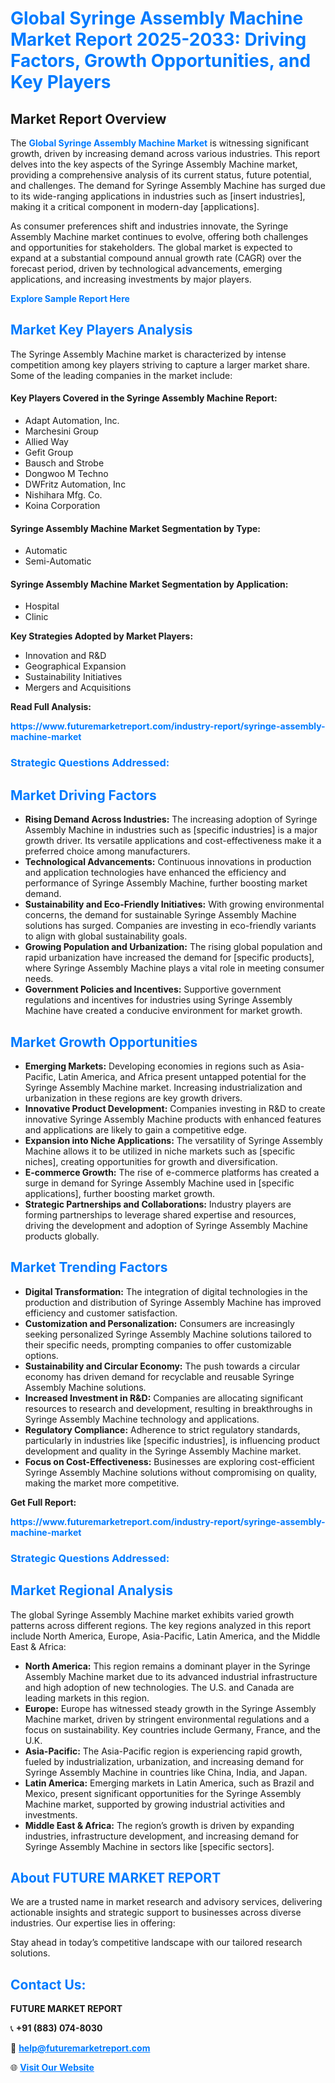 <h1 style="color: #007BFF;">Global Syringe Assembly Machine Market Report 2025-2033: Driving Factors, Growth Opportunities, and Key Players</h1>

<section id="overview">
<h2>Market Report Overview</h2>
<p>The <a href="https://www.futuremarketreport.com/industry-report/syringe-assembly-machine-market" style="color: #007BFF; text-decoration: none;"><strong>Global Syringe Assembly Machine Market</strong></a> is witnessing significant growth, driven by increasing demand across various industries. This report delves into the key aspects of the Syringe Assembly Machine market, providing a comprehensive analysis of its current status, future potential, and challenges. The demand for Syringe Assembly Machine has surged due to its wide-ranging applications in industries such as [insert industries], making it a critical component in modern-day [applications].</p>
<p>As consumer preferences shift and industries innovate, the Syringe Assembly Machine market continues to evolve, offering both challenges and opportunities for stakeholders. The global market is expected to expand at a substantial compound annual growth rate (CAGR) over the forecast period, driven by technological advancements, emerging applications, and increasing investments by major players.</p>
</section>

<section id="overview">
<p><a href="https://www.futuremarketreport.com/request-sample/reportId=78072" style="color: #007BFF; text-decoration: none;"><strong>Explore Sample Report Here</strong></a></p>
</section>

<section id="key-players">
<h2 style="color: #007BFF;">Market Key Players Analysis</h2>
<p>The Syringe Assembly Machine market is characterized by intense competition among key players striving to capture a larger market share. Some of the leading companies in the market include:</p>
<h4>Key Players Covered in the Syringe Assembly Machine Report:</h4>
<ul><li>Adapt Automation, Inc.</li><li>Marchesini Group</li><li>Allied Way</li><li>Gefit Group</li><li>Bausch and Strobe</li><li>Dongwoo M Techno</li><li>DWFritz Automation, Inc</li><li>Nishihara Mfg. Co.</li><li>Koina Corporation</li></ul>
<h4>Syringe Assembly Machine Market Segmentation by Type:</h4>
<ul><li>Automatic</li><li>Semi-Automatic</li></ul>

<h4>Syringe Assembly Machine Market Segmentation by Application:</h4>
<ul><li>Hospital</li><li>Clinic</li></ul>
<p><strong>Key Strategies Adopted by Market Players:</strong></p>
<ul>
<li>Innovation and R&D</li>
<li>Geographical Expansion</li>
<li>Sustainability Initiatives</li>
<li>Mergers and Acquisitions</li>
</ul>
</section>

<section>
<p><strong>Read Full Analysis: </strong></p><a href="https://www.futuremarketreport.com/industry-report/syringe-assembly-machine-market" style="color: #007BFF; text-decoration: none;"><strong>https://www.futuremarketreport.com/industry-report/syringe-assembly-machine-market</strong></a>
<h3 style="color: #007BFF;">Strategic Questions Addressed:</h3>
</section>

<section id="driving-factors">
<h2 style="color: #007BFF;">Market Driving Factors</h2>
<ul>
<li><strong>Rising Demand Across Industries:</strong> The increasing adoption of Syringe Assembly Machine in industries such as [specific industries] is a major growth driver. Its versatile applications and cost-effectiveness make it a preferred choice among manufacturers.</li>
<li><strong>Technological Advancements:</strong> Continuous innovations in production and application technologies have enhanced the efficiency and performance of Syringe Assembly Machine, further boosting market demand.</li>
<li><strong>Sustainability and Eco-Friendly Initiatives:</strong> With growing environmental concerns, the demand for sustainable Syringe Assembly Machine solutions has surged. Companies are investing in eco-friendly variants to align with global sustainability goals.</li>
<li><strong>Growing Population and Urbanization:</strong> The rising global population and rapid urbanization have increased the demand for [specific products], where Syringe Assembly Machine plays a vital role in meeting consumer needs.</li>
<li><strong>Government Policies and Incentives:</strong> Supportive government regulations and incentives for industries using Syringe Assembly Machine have created a conducive environment for market growth.</li>
</ul>
</section>

<section id="growth-opportunities">
<h2 style="color: #007BFF;">Market Growth Opportunities</h2>
<ul>
<li><strong>Emerging Markets:</strong> Developing economies in regions such as Asia-Pacific, Latin America, and Africa present untapped potential for the Syringe Assembly Machine market. Increasing industrialization and urbanization in these regions are key growth drivers.</li>
<li><strong>Innovative Product Development:</strong> Companies investing in R&D to create innovative Syringe Assembly Machine products with enhanced features and applications are likely to gain a competitive edge.</li>
<li><strong>Expansion into Niche Applications:</strong> The versatility of Syringe Assembly Machine allows it to be utilized in niche markets such as [specific niches], creating opportunities for growth and diversification.</li>
<li><strong>E-commerce Growth:</strong> The rise of e-commerce platforms has created a surge in demand for Syringe Assembly Machine used in [specific applications], further boosting market growth.</li>
<li><strong>Strategic Partnerships and Collaborations:</strong> Industry players are forming partnerships to leverage shared expertise and resources, driving the development and adoption of Syringe Assembly Machine products globally.</li>
</ul>
</section>

<section id="trending-factors">
<h2 style="color: #007BFF;">Market Trending Factors</h2>
<ul>
<li><strong>Digital Transformation:</strong> The integration of digital technologies in the production and distribution of Syringe Assembly Machine has improved efficiency and customer satisfaction.</li>
<li><strong>Customization and Personalization:</strong> Consumers are increasingly seeking personalized Syringe Assembly Machine solutions tailored to their specific needs, prompting companies to offer customizable options.</li>
<li><strong>Sustainability and Circular Economy:</strong> The push towards a circular economy has driven demand for recyclable and reusable Syringe Assembly Machine solutions.</li>
<li><strong>Increased Investment in R&D:</strong> Companies are allocating significant resources to research and development, resulting in breakthroughs in Syringe Assembly Machine technology and applications.</li>
<li><strong>Regulatory Compliance:</strong> Adherence to strict regulatory standards, particularly in industries like [specific industries], is influencing product development and quality in the Syringe Assembly Machine market.</li>
<li><strong>Focus on Cost-Effectiveness:</strong> Businesses are exploring cost-efficient Syringe Assembly Machine solutions without compromising on quality, making the market more competitive.</li>
</ul>
</section>

<section>
<p><strong>Get Full Report: </strong></p><a href="https://www.futuremarketreport.com/industry-report/syringe-assembly-machine-market" style="color: #007BFF; text-decoration: none;"><strong>https://www.futuremarketreport.com/industry-report/syringe-assembly-machine-market</strong></a>
<h3 style="color: #007BFF;">Strategic Questions Addressed:</h3>
</section>


<section id="regional-analysis">
<h2 style="color: #007BFF;">Market Regional Analysis</h2>
<p>The global Syringe Assembly Machine market exhibits varied growth patterns across different regions. The key regions analyzed in this report include North America, Europe, Asia-Pacific, Latin America, and the Middle East & Africa:</p>
<ul>
<li><strong>North America:</strong> This region remains a dominant player in the Syringe Assembly Machine market due to its advanced industrial infrastructure and high adoption of new technologies. The U.S. and Canada are leading markets in this region.</li>
<li><strong>Europe:</strong> Europe has witnessed steady growth in the Syringe Assembly Machine market, driven by stringent environmental regulations and a focus on sustainability. Key countries include Germany, France, and the U.K.</li>
<li><strong>Asia-Pacific:</strong> The Asia-Pacific region is experiencing rapid growth, fueled by industrialization, urbanization, and increasing demand for Syringe Assembly Machine in countries like China, India, and Japan.</li>
<li><strong>Latin America:</strong> Emerging markets in Latin America, such as Brazil and Mexico, present significant opportunities for the Syringe Assembly Machine market, supported by growing industrial activities and investments.</li>
<li><strong>Middle East & Africa:</strong> The region’s growth is driven by expanding industries, infrastructure development, and increasing demand for Syringe Assembly Machine in sectors like [specific sectors].</li>
</ul>
</section>

<footer>
<h2 style="color: #007BFF;">About FUTURE MARKET REPORT</h2>
<p>We are a trusted name in market research and advisory services, delivering actionable insights and strategic support to businesses across diverse industries. Our expertise lies in offering:</p>

<p>Stay ahead in today’s competitive landscape with our tailored research solutions.</p>

<h2 style="color: #007BFF;">Contact Us:</h2>
<p><strong>FUTURE MARKET REPORT</strong></p>
<p>📞 <strong>+91 (883) 074-8030</strong></p>
<p>📧 <strong><a href="mailto:help@futuremarketreport.com" style="color: #007BFF;">help@futuremarketreport.com</a></strong></p>
<p>🌐 <strong><a href="https://www.futuremarketreport.com/" style="color: #007BFF;">Visit Our Website</a></strong></p>
</footer>